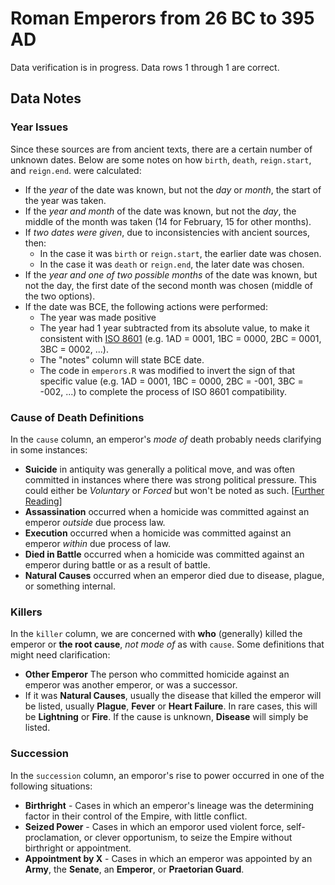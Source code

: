 # Roman Emperors from 26 BC to 395 AD

Data verification is in progress. Data rows 1 through 1 are correct.

## Data Notes

### Year Issues

Since these sources are from ancient texts, there are a certain number of unknown dates. Below are some notes on how `birth`, `death`, `reign.start`, and `reign.end`. were calculated:

* If the *year* of the date was known, but not the *day* or *month*, the start of the year was taken.
* If the *year and month* of the date was known, but not the *day*, the middle of the month was taken (14 for February, 15 for other months).
* If *two dates were given*, due to inconsistencies with ancient sources, then:
    * In the case it was `birth` or `reign.start`, the earlier date was chosen.
    * In the case it was `death` or `reign.end`, the later date was chosen.
* If the *year and one of two possible months* of the date was known, but not the day, the first date of the second month was chosen (middle of the two options).
* If the date was BCE, the following actions were performed:
    * The year was made positive
    * The year had 1 year subtracted from its absolute value, to make it consistent with [ISO 8601](https://en.wikipedia.org/wiki/ISO_8601#Years) (e.g. 1AD = 0001, 1BC = 0000, 2BC = 0001, 3BC = 0002, ...).
    * The "notes" column will state BCE date.
    * The code in `emperors.R` was modified to invert the sign of that specific value (e.g. 1AD = 0001, 1BC = 0000, 2BC = -001, 3BC = -002, ...) to complete the process of ISO 8601 compatibility.

### Cause of Death Definitions

In the `cause` column, an emperor's *mode of* death probably needs clarifying in some instances:

* **Suicide** in antiquity was generally a political move, and was often committed in instances where there was strong political pressure. This could either be *Voluntary* or *Forced* but won't be noted as such. [[Further Reading](https://en.wikipedia.org/wiki/Suicide_in_antiquity#Ancient_reasons_for_committing_suicide)]
* **Assassination** occurred when a homicide was committed against an emperor *outside* due process law.
* **Execution** occurred when a homicide was committed against an emperor *within* due process of law.
* **Died in Battle** occurred when a homicide was committed against an emperor during battle or as a result of battle.
* **Natural Causes** occurred when an emperor died due to disease, plague, or something internal.

### Killers

In the `killer` column, we are concerned with **who** (generally) killed the emperor or **the root cause**, *not mode of* as with `cause`. Some definitions that might need clarification:

* **Other Emperor** The person who committed homicide against an emperor was another emperor, or was a successor.
* If it was **Natural Causes**, usually the disease that killed the emperor will be listed, usually **Plague**, **Fever** or **Heart Failure**. In rare cases, this will be **Lightning** or **Fire**. If the cause is unknown, **Disease** will simply be listed.

### Succession

In the `succession` column, an emporor's rise to power occurred in one of the following situations:

* **Birthright** - Cases in which an emperor's lineage was the determining factor in their control of the Empire, with little conflict.
* **Seized Power** - Cases in which an emporor used violent force, self-proclamation, or clever opportunism, to seize the Empire without birthright or appointment.
* **Appointment by X** - Cases in which an emperor was appointed by an **Army**, the **Senate**, an **Emperor**, or **Praetorian Guard**.

